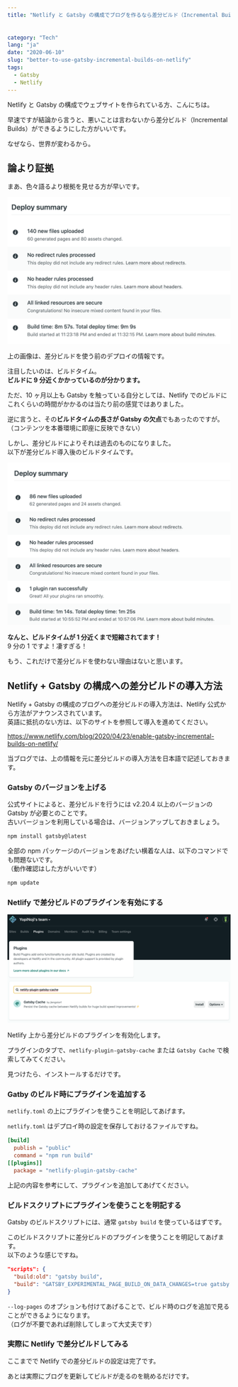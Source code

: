```yaml
---
title: "Netlify と Gatsby の構成でブログを作るなら差分ビルド（Incremental Builds）のプラグインを使うべき"


category: "Tech"
lang: "ja"
date: "2020-06-10"
slug: "better-to-use-gatsby-incremental-builds-on-netlify"
tags:
  - Gatsby
  - Netlify
---
```


Netlify と Gatsby の構成でウェブサイトを作られている方、こんにちは。

早速ですが結論から言うと、悪いことは言わないから差分ビルド（Incremental Builds）ができるようにした方がいいです。

なぜなら、世界が変わるから。

## 論より証拠

まあ、色々語るより根拠を見せる方が早いです。

![Before using incremental build](./before_using_incremental_build.png)

上の画像は、差分ビルドを使う前のデプロイの情報です。

注目したいのは、ビルドタイム。  
**ビルドに 9 分近くかかっているのが分かります。**

ただ、10 ヶ月以上も Gatsby を触っている自分としては、Netlify でのビルドにこれくらいの時間がかかるのは当たり前の感覚ではありました。

逆に言うと、その**ビルドタイムの長さが Gatsby の欠点**でもあったのですが。（コンテンツを本番環境に即座に反映できない）

しかし、差分ビルドによりそれは過去のものになりました。  
以下が差分ビルド導入後のビルドタイムです。

![After using incremental build](./after_using_incremental_build.png)

**なんと、ビルドタイムが 1 分近くまで短縮されてます！**  
9 分の 1 ですよ！凄すぎる！

もう、これだけで差分ビルドを使わない理由はないと思います。

## Netlify + Gatsby の構成への差分ビルドの導入方法

Netlify + Gatsby の構成のブログへの差分ビルドの導入方法は、Netlify 公式から方法がアナウンスされています。  
英語に抵抗のない方は、以下のサイトを参照して導入を進めてください。

https://www.netlify.com/blog/2020/04/23/enable-gatsby-incremental-builds-on-netlify/

当ブログでは、上の情報を元に差分ビルドの導入方法を日本語で記述しておきます。

### Gatsby のバージョンを上げる

公式サイトによると、差分ビルドを行うには v2.20.4 以上のバージョンの Gatsby が必要とのことです。  
古いバージョンを利用している場合は、バージョンアップしておきましょう。

```bash
npm install gatsby@latest
```

全部の npm パッケージのバージョンをあげたい横着な人は、以下のコマンドでも問題ないです。  
（動作確認はした方がいいです）

```bash
npm update
```

### Netlify で差分ビルドのプラグインを有効にする

![Netlify plugin Gatsby cache](./netlify_plugin_gatsby_cache.png)

Netlify 上から差分ビルドのプラグインを有効化します。

プラグインのタブで、`netlify-plugin-gatsby-cache` または `Gatsby Cache` で検索してみてください。

見つけたら、インストールするだけです。

### Gatby のビルド時にプラグインを追加する

`netlify.toml` の上にプラグインを使うことを明記してあげます。

`netlify.toml` はデプロイ時の設定を保存しておけるファイルですね。

```toml
[build]
  publish = "public"
  command = "npm run build"
[[plugins]]
  package = "netlify-plugin-gatsby-cache"

```

上記の内容を参考にして、プラグインを追加してあげてください。

### ビルドスクリプトにプラグインを使うことを明記する

Gatsby のビルドスクリプトには、通常 `gatsby build` を使っているはずです。

このビルドスクリプトに差分ビルドのプラグインを使うことを明記してあげます。  
以下のような感じですね。

```json
"scripts": {
  "build:old": "gatsby build",
  "build": "GATSBY_EXPERIMENTAL_PAGE_BUILD_ON_DATA_CHANGES=true gatsby build --log-pages"
}
```

`--log-pages` のオプションも付けてあげることで、ビルド時のログを追加で見ることができるようになります。  
（ログが不要であれば削除してしまって大丈夫です）

### 実際に Netlify で差分ビルドしてみる

ここまでで Netlify での差分ビルドの設定は完了です。

あとは実際にブログを更新してビルドが走るのを眺めるだけです。
